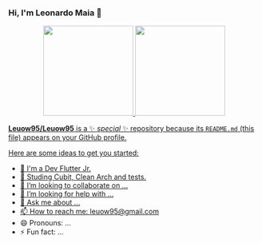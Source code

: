 ### Hi, I'm Leonardo Maia 👋
<div align="center">
  <a href="https://github.com/Leuow95">
  <img height="180em" src="https://github-readme-stats.vercel.app/api?username=Leuow95&show_icons=true&theme=dracula&include_all_commits=true&count_private=true"/>
  <img height="180em" src="https://github-readme-stats.vercel.app/api/top-langs/?username=Leuow95&layout=compact&langs_count=7&theme=dracula"/>
</div>

**Leuow95/Leuow95** is a ✨ _special_ ✨ repository because its `README.md` (this file) appears on your GitHub profile.

Here are some ideas to get you started:

- 🔭 I'm a Dev Flutter Jr.
- 🌱 Studing Cubit, Clean Arch and tests.
- 👯 I’m looking to collaborate on ...
- 🤔 I’m looking for help with ...
- 💬 Ask me about ...
- 📫 How to reach me: leuow95@gmail.com
- 😄 Pronouns: ...
- ⚡ Fun fact: ...

